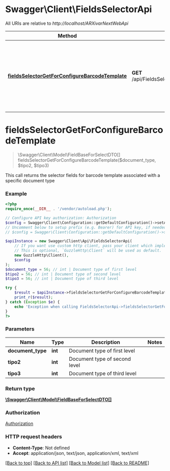 # Swagger\Client\FieldsSelectorApi

All URIs are relative to *http://localhost/ARXivarNextWebApi*

Method | HTTP request | Description
------------- | ------------- | -------------
[**fieldsSelectorGetForConfigureBarcodeTemplate**](FieldsSelectorApi.md#fieldsSelectorGetForConfigureBarcodeTemplate) | **GET** /api/FieldsSelector/ForConfigureBarcodeTemplate/byDocumenttype/{documentType}/{tipo2}/{tipo3} | This call returns the selector fields for barcode template associated with a specific document type


# **fieldsSelectorGetForConfigureBarcodeTemplate**
> \Swagger\Client\Model\FieldBaseForSelectDTO[] fieldsSelectorGetForConfigureBarcodeTemplate($document_type, $tipo2, $tipo3)

This call returns the selector fields for barcode template associated with a specific document type

### Example
```php
<?php
require_once(__DIR__ . '/vendor/autoload.php');

// Configure API key authorization: Authorization
$config = Swagger\Client\Configuration::getDefaultConfiguration()->setApiKey('Authorization', 'YOUR_API_KEY');
// Uncomment below to setup prefix (e.g. Bearer) for API key, if needed
// $config = Swagger\Client\Configuration::getDefaultConfiguration()->setApiKeyPrefix('Authorization', 'Bearer');

$apiInstance = new Swagger\Client\Api\FieldsSelectorApi(
    // If you want use custom http client, pass your client which implements `GuzzleHttp\ClientInterface`.
    // This is optional, `GuzzleHttp\Client` will be used as default.
    new GuzzleHttp\Client(),
    $config
);
$document_type = 56; // int | Document type of first level
$tipo2 = 56; // int | Document type of second level
$tipo3 = 56; // int | Document type of third level

try {
    $result = $apiInstance->fieldsSelectorGetForConfigureBarcodeTemplate($document_type, $tipo2, $tipo3);
    print_r($result);
} catch (Exception $e) {
    echo 'Exception when calling FieldsSelectorApi->fieldsSelectorGetForConfigureBarcodeTemplate: ', $e->getMessage(), PHP_EOL;
}
?>
```

### Parameters

Name | Type | Description  | Notes
------------- | ------------- | ------------- | -------------
 **document_type** | **int**| Document type of first level |
 **tipo2** | **int**| Document type of second level |
 **tipo3** | **int**| Document type of third level |

### Return type

[**\Swagger\Client\Model\FieldBaseForSelectDTO[]**](../Model/FieldBaseForSelectDTO.md)

### Authorization

[Authorization](../../README.md#Authorization)

### HTTP request headers

 - **Content-Type**: Not defined
 - **Accept**: application/json, text/json, application/xml, text/xml

[[Back to top]](#) [[Back to API list]](../../README.md#documentation-for-api-endpoints) [[Back to Model list]](../../README.md#documentation-for-models) [[Back to README]](../../README.md)

